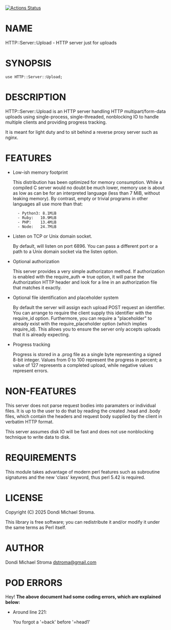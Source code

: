 [![Actions Status](https://github.com/dstroma/HTTP-Server-Upload/actions/workflows/test.yml/badge.svg)](https://github.com/dstroma/HTTP-Server-Upload/actions)
# NAME

HTTP::Server::Upload - HTTP server just for uploads

# SYNOPSIS

    use HTTP::Server::Upload;

# DESCRIPTION

HTTP::Server::Upload is an HTTP server handling HTTP multipart/form-data
uploads using single-process, single-threaded, nonblocking IO to handle
multiple clients and providing progress tracking.

It is meant for light duty and to sit behind a reverse proxy server such as
nginx.

# FEATURES

- Low-ish memory footprint

    This distribution has been optimized for memory consumption. While a compiled
    C server would no doubt be much lower, memory use is about as low as can be
    for an interpreted language (less than 7 MiB, without leaking memory).
    By contrast, empty or trivial programs in other languages all use more than
    that:

        - Python3: 8.1MiB
        - Ruby:   10.9MiB
        - PHP:    13.4MiB
        - Node:   24.7MiB

- Listen on TCP or Unix domain socket.

    By default, will listen on port 6896. You can pass a different port or a path
    to a Unix domain socket via the listen option.

- Optional authorization

    This server provides a very simple authorizaton method. If authorization is
    enabled with the require\_auth => true option, it will parse the Authorization
    HTTP header and look for a line in an authorization file that matches it
    exactly.

- Optional file identification and placeholder system

    By default the server will assign each upload POST request an identifier. You
    can arrange to require the client supply this identifier with the require\_id
    option. Furthermore, you can require a "placeholder" to already exist with the
    require\_placeholder option (which implies require\_id). This allows you to
    ensure the server only accepts uploads that it is already expecting.

- Progress tracking

    Progress is stored in a .prog file as a single byte representing a signed 8-bit
    integer. Values from 0 to 100 represent the progress in percent; a value of 127
    represents a completed upload, while negative values represent errors.

# NON-FEATURES

This server does not parse request bodies into paramaters or individual files.
It is up to the user to do that by reading the created .head and .body files,
which contain the headers and request body supplied by the client in verbatim
HTTP format.

This server assumes disk IO will be fast and does not use nonblocking technique
to write data to disk.

# REQUIREMENTS

This module takes advantage of modern perl features such as subroutine
signatures and the new 'class' keyword, thus perl 5.42 is required.

# LICENSE

Copyright (C) 2025 Dondi Michael Stroma.

This library is free software; you can redistribute it and/or modify
it under the same terms as Perl itself.

# AUTHOR

Dondi Michael Stroma <dstroma@gmail.com>

# POD ERRORS

Hey! **The above document had some coding errors, which are explained below:**

- Around line 221:

    You forgot a '=back' before '=head1'
